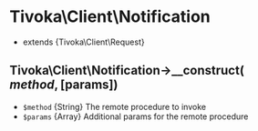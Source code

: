 # Tivoka\Client\Notification
 * extends {Tivoka\Client\Request}

## Tivoka\Client\Notification->__construct( $method, [$params])
 * `$method` {String} The remote procedure to invoke
 * `$params` {Array} Additional params for the remote procedure